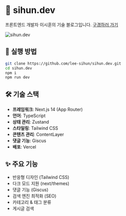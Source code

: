 # 💫 sihun.dev

프론트엔드 개발자 이시훈의 기술 블로그입니다. [구경하러 가기](https://sihun.dev/blog)

![sihun.dev](https://i.postimg.cc/Vvx4gMPG/2024-07-11-7-15-23.png)


## 🚀 실행 방법

```bash
git clone https://github.com/lee-sihun/sihun.dev.git
cd sihun.dev
npm i
npm run dev
```

## 🛠 기술 스택

- **프레임워크**: Next.js 14 (App Router)
- **언어**: TypeScript
- **상태 관리**: Zustand
- **스타일링**: Tailwind CSS
- **콘텐츠 관리**: ContentLayer
- **댓글 기능**: Giscus
- **배포**: Vercel

## ✨ 주요 기능

- 반응형 디자인 (Tailwind CSS)
- 다크 모드 지원 (next/themes)
- 댓글 기능 (Giscus)
- 검색 엔진 최적화 (SEO)
- 카테고리 & 태그 분류
- 게시글 검색 
